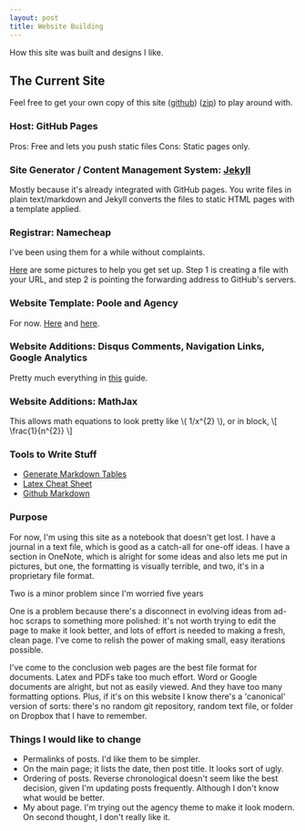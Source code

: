 ```yaml
---
layout: post
title: Website Building
---
```


<!--TODO: history of past sites -->

How this site was built and designs I like.
<!--end excerpt-->

## The Current Site

Feel free to get your own copy of this site
([github](https://github.com/victorgan/victorgan.github.io))
([zip](https://github.com/victorgan/victorgan.github.io/archive/master.zip)) to
play around with.

### Host: GitHub Pages
Pros: Free and lets you push static files
Cons: Static pages only.

### Site Generator / Content Management System: [Jekyll](http://jekyllrb.com/)
Mostly because it's already integrated with GitHub pages. You write files in
plain text/markdown and Jekyll converts the files to static HTML pages with a
template applied.  

### Registrar: Namecheap
I've been using them for a while without complaints.

[Here](http://davidensinger.com/2013/03/setting-the-dns-for-github-pages-on-namecheap/)
are some pictures to help you get set up. Step 1 is creating a file with your
URL, and step 2 is pointing the forwarding address to GitHub's servers.

### Website Template: Poole and Agency
For now. [Here](http://getpoole.com/)
and [here](http://startbootstrap.com/template-overviews/agency/).

### Website Additions: Disqus Comments, Navigation Links, Google Analytics
Pretty much everything in
[this](http://joshualande.com/jekyll-github-pages-poole/) guide.

### Website Additions: MathJax
This allows math equations to look pretty like \\( 1/x^{2} \\), 
or in block, \\[ \frac{1}{n^{2}} \\] 

### Tools to Write Stuff

- [Generate Markdown Tables](http://www.tablesgenerator.com/markdown_tables)
- [Latex Cheat Sheet](http://www.stdout.org/~winston/latex/latexsheet.pdf)
- [Github Markdown](https://guides.github.com/features/mastering-markdown/)

### Purpose

For now, I'm using this site as a notebook that doesn't get lost. I have a
journal in a text file, which is good as a catch-all for one-off ideas. I
have a section in OneNote, which is alright for some ideas and also lets me put
in pictures, but one, the formatting is visually terrible, and two, it's in a
proprietary file format. 

Two is a minor problem since I'm worried five years

One is a problem because there's a disconnect in evolving ideas from ad-hoc
scraps to something more polished: it's not worth trying to edit the page to
make it look better, and lots of effort is needed to making a fresh, clean page.
I've come to relish the power of making small, easy iterations possible.

I've come to the conclusion web pages are the best file format for documents.
Latex and PDFs take too much effort. Word or Google documents are alright, but
not as easily viewed. And they have too many formatting options. Plus, if it's
on this website I know there's a 'canonical' version of sorts: there's no random
git repository, random text file, or folder on Dropbox that I have to remember. 

### Things I would like to change

- Permalinks of posts. I'd like them to be simpler.
- On the main page; it lists the date, then post title. It looks sort of ugly.
- Ordering of posts. Reverse chronological doesn't seem like the best decision,
  given I'm updating posts frequently. Although I don't know what would be
  better.
- My about page. I'm trying out the agency theme to make it look modern. On
  second thought, I don't really like it.
